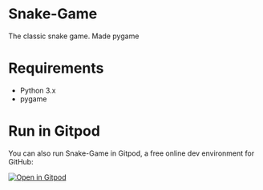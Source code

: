 # Snake-Game
The classic snake game. Made pygame

# Requirements
- Python 3.x
- pygame

# Run in Gitpod

You can also run Snake-Game in Gitpod, a free online dev environment for GitHub:

[![Open in Gitpod](https://gitpod.io/button/open-in-gitpod.svg)](https://gitpod.io/#https://github.com/techwithtim/Snake-Game/blob/master/snake.py)
